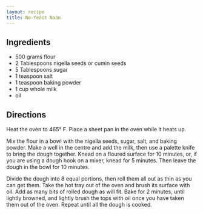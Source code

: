 ```yaml
---
layout: recipe
title: No-Yeast Naan
---
```


## Ingredients

* 500 grams flour
* 2 Tablespoons nigella seeds or cumin seeds
* 5 Tablespoons sugar
* 1 teaspoon salt
* 1 teaspoon baking powder
* 1 cup whole milk
* oil

## Directions

Heat the oven to 465° F. Place a sheet pan in the oven while it heats up.

Mix the flour in a bowl with the nigella seeds, sugar, salt, and baking powder. Make a well in the centre and add the milk, then use a palette knife to bring the dough together. Knead on a floured surface for 10 minutes, or, if you are using a dough hook on a mixer, knead for 5 minutes. Then leave the dough in the bowl for 10 minutes.

Divide the dough into 8 equal portions, then roll them all out as thin as you can get them. Take the hot tray out of the oven and brush its surface with oil. Add as many bits of rolled dough as will fit. Bake for 2 minutes, until lightly browned, and lightly brush the tops with oil once you have taken them out of the oven. Repeat until all the dough is cooked.